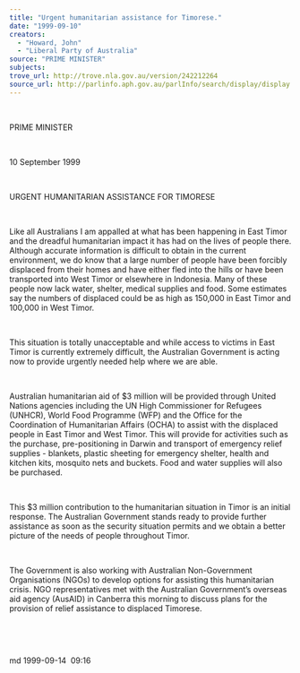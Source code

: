 ```yaml
---
title: "Urgent humanitarian assistance for Timorese."
date: "1999-09-10"
creators:
  - "Howard, John"
  - "Liberal Party of Australia"
source: "PRIME MINISTER"
subjects:
trove_url: http://trove.nla.gov.au/version/242212264
source_url: http://parlinfo.aph.gov.au/parlInfo/search/display/display.w3p;query=Id%3A%22media/pressrel/UZE06%22
---
```


   

  

  PRIME MINISTER

  

 10 September 1999 

  

  URGENT HUMANITARIAN ASSISTANCE FOR TIMORESE

  

  Like all Australians I am appalled at what has been happening in East 
Timor and the dreadful humanitarian impact it has had on the lives of 
people there. Although accurate  information is difficult to obtain 
in the current environment, we do know that a large number of people 
have been forcibly displaced from their homes and have either fled into 
the hills or have been transported into West Timor or elsewhere in Indonesia. 
Many of these people now lack water, shelter, medical supplies and food. 
Some estimates say the numbers of displaced could be as high as 150,000 
in East Timor and 100,000 in West Timor.

  

 This situation is totally unacceptable and while access 
to victims in East Timor is currently extremely difficult, the Australian 
Government is acting now to provide urgently needed help where we are 
able.

  

 Australian humanitarian aid of $3 million will be 
provided through United Nations agencies including the UN High Commissioner 
for Refugees (UNHCR), World Food Programme (WFP) and the Office for 
the Coordination of Humanitarian Affairs (OCHA) to assist with the displaced 
people in East Timor and West Timor. This will provide for activities 
such as the purchase, pre-positioning in Darwin and transport of emergency 
relief supplies - blankets, plastic sheeting for emergency shelter, 
health and kitchen kits, mosquito nets and buckets. Food and water supplies 
will also be purchased.

  

 This $3 million contribution to the humanitarian situation 
in Timor is an initial response. The Australian Government stands ready 
to provide further assistance as soon as the security situation permits 
and we obtain a better picture of the needs of people throughout Timor.

  

 The Government is also working with Australian Non-Government 
Organisations (NGOs) to develop options for assisting this humanitarian 
crisis. NGO representatives met with the Australian Government’s overseas 
aid agency (AusAID) in Canberra this morning to discuss plans for the 
provision of relief assistance to displaced Timorese.

  

  

  md 1999-09-14  09:16

